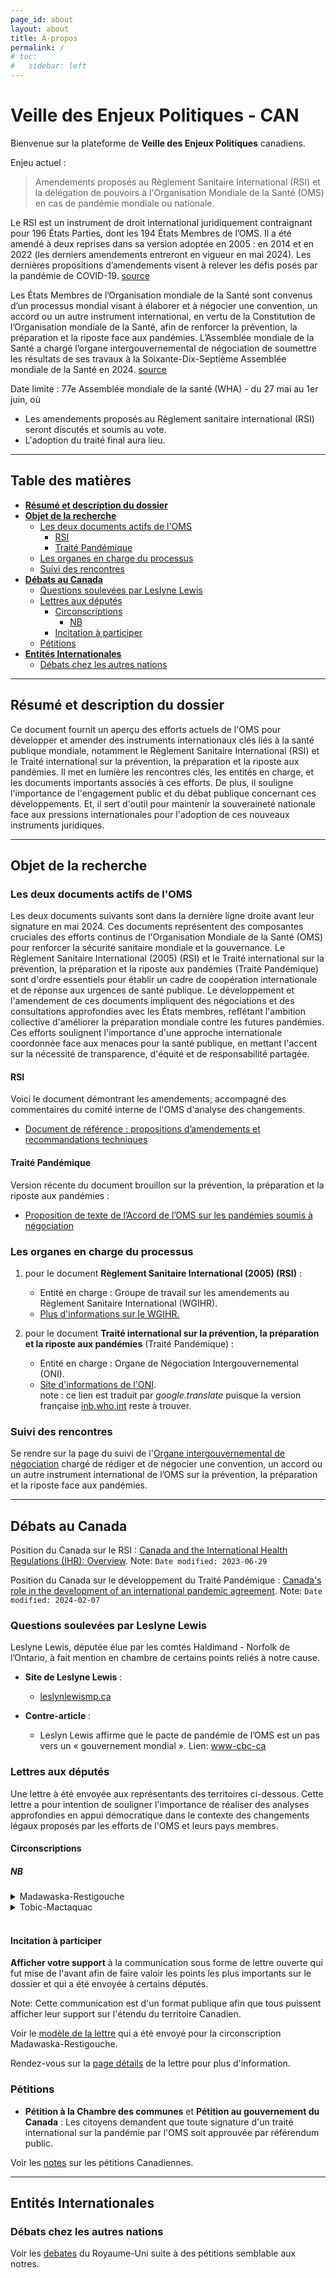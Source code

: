```yaml
---
page_id: about
layout: about
title: À-propos
permalink: /
# toc:
#   sidebar: left
---
```


# Veille des Enjeux Politiques - CAN

Bienvenue sur la plateforme de **Veille des Enjeux Politiques** canadiens.

Enjeu actuel :
> Amendements proposés au Règlement Sanitaire International (RSI) et la délégation de pouvoirs à l'Organisation Mondiale de la Santé (OMS) en cas de pandémie mondiale ou nationale.

Le RSI est un instrument de droit international juridiquement contraignant pour 196 États Parties, dont les 194 États Membres de l’OMS. Il a été amendé à deux reprises dans sa version adoptée en 2005 : en 2014 et en 2022 (les derniers amendements entreront en vigueur en mai 2024). Les dernières propositions d’amendements visent à relever les défis posés par la pandémie de COVID-19. [source](https://www.who.int/fr/news/item/07-10-2023-governments-make-progress-towards-agreeing-amendments-to-the-international-health-regulations-(2005))

Les États Membres de l’Organisation mondiale de la Santé sont convenus d’un processus mondial visant à élaborer et à négocier une convention, un accord ou un autre instrument international, en vertu de la Constitution de l’Organisation mondiale de la Santé, afin de renforcer la prévention, la préparation et la riposte face aux pandémies. L’Assemblée mondiale de la Santé a chargé l’organe intergouvernemental de négociation de soumettre les résultats de ses travaux à la Soixante-Dix-Septième Assemblée mondiale de la Santé en 2024. [source](https://www.who.int/fr/news-room/questions-and-answers/item/pandemic-prevention--preparedness-and-response-accord)

Date limite : 77e Assemblée mondiale de la santé (WHA) - du 27 mai au 1er juin, où
- Les amendements proposés au Règlement sanitaire international (RSI) seront discutés et soumis au vote.
- L'adoption du traité final aura lieu.

<div data-fillout-id="oj8KhQuzWPus" data-fillout-embed-type="popup" data-fillout-button-text="Formulaire de support" data-fillout-inherit-parameters></div><script src="https://server.fillout.com/embed/v1/"></script>

---
## Table des matières
<!-- #region -->

- **[Résumé et description du dossier](#résumé-et-description-du-dossier)**
- **[Objet de la recherche](#objet-de-la-recherche)**
  - [Les deux documents actifs de l'OMS](#les-deux-documents-actifs-de-loms)
    - [RSI](#rsi)
    - [Traité Pandémique](#traité-pandémique)
  - [Les organes en charge du processus](#les-organes-en-charge-du-processus)
  - [Suivi des rencontres](#suivi-des-rencontres)
- **[Débats au Canada](#débats-au-canada)**
  - [Questions soulevées par Leslyne Lewis](#questions-soulevées-par-leslyne-lewis)
  - [Lettres aux députés](#lettres-aux-députés)
    - [Circonscriptions](#circonscriptions)
      - [NB](#nb)
    - [Incitation à participer](#incitation-à-participer)
  - [Pétitions](#pétitions)
- **[Entités Internationales](#entités-internationales)**
  - [Débats chez les autres nations](#débats-chez-les-autres-nations)
<!-- #endregion -->

---
## Résumé et description du dossier

Ce document fournit un aperçu des efforts actuels de l'OMS pour développer et amender des instruments internationaux clés liés à la santé publique mondiale, notamment le Règlement Sanitaire International (RSI) et le Traité international sur la prévention, la préparation et la riposte aux pandémies. Il met en lumière les rencontres clés, les entités en charge, et les documents importants associés à ces efforts. De plus, il souligne l'importance de l'engagement public et du débat publique concernant ces développements. Et, il sert d'outil pour maintenir la souveraineté nationale face aux pressions internationales pour l'adoption de ces nouveaux instruments juridiques.


---
## Objet de la recherche

### Les deux documents actifs de l'OMS

Les deux documents suivants sont dans la dernière ligne droite avant leur signature en mai 2024. Ces documents représentent des composantes cruciales des efforts continus de l'Organisation Mondiale de la Santé (OMS) pour renforcer la sécurité sanitaire mondiale et la gouvernance. Le Règlement Sanitaire International (2005) (RSI) et le Traité international sur la prévention, la préparation et la riposte aux pandémies (Traité Pandémique) sont d'ordre essentiels pour établir un cadre de coopération internationale et de réponse aux urgences de santé publique. Le développement et l'amendement de ces documents impliquent des négociations et des consultations approfondies avec les États membres, reflétant l'ambition collective d'améliorer la préparation mondiale contre les futures pandémies. Ces efforts soulignent l'importance d'une approche internationale coordonnée face aux menaces pour la santé publique, en mettant l'accent sur la nécessité de transparence, d'équité et de responsabilité partagée.

#### RSI

Voici le document démontrant les amendements; accompagné des commentaires du comité interne de l'OMS d'analyse des changements.

- [Document de référence : propositions d’amendements et recommandations techniques](https://apps.who.int/gb/wgihr/pdf_files/wgihr2/A_WGIHR2_Reference_document-fr.pdf)

#### Traité Pandémique

Version récente du document brouillon sur la prévention, la préparation et la riposte aux pandémies :
  - [Proposition de texte de l’Accord de l’OMS sur les pandémies soumis à négociation](https://apps.who.int/gb/inb/pdf_files/inb7/A_INB7_3-fr.pdf)


### Les organes en charge du processus

1. pour le document **Règlement Sanitaire International (2005) (RSI)** :
   - Entité en charge : Groupe de travail sur les amendements au Règlement Sanitaire International (WGIHR).
   - [Plus d'informations sur le WGIHR.](https://apps.who.int/gb/wgihr/)

2. pour le document **Traité international sur la prévention, la préparation et la riposte aux pandémies** (Traité Pandémique) :
   - Entité en charge : Organe de Négociation Intergouvernemental (ONI).
   - [Site d'informations de l'ONI](https://inb-who-int.translate.goog/?_x_tr_sl=auto&_x_tr_tl=fr&_x_tr_hl=fr&_x_tr_pto=wapp). <br>note : ce lien est traduit par *google.translate* puisque la version française [inb.who.int](https://inb.who.int/) reste à trouver.


### Suivi des rencontres

Se rendre sur la page du suivi de l'[Organe intergouvernemental de négociation](https://apps.who.int/gb/inb/f/index.html) chargé de rédiger et de négocier une convention, un accord ou un autre instrument international de l’OMS sur la prévention, la préparation et la riposte face aux pandémies.


---
## Débats au Canada

Position du Canada sur le RSI : [Canada and the International Health Regulations (IHR): Overview](https://www.canada.ca/en/public-health/services/emergency-preparedness-response/international-health-regulations.html). Note: `Date modified: 2023-06-29`

Position du Canada sur le développement du Traité Pandémique : [Canada's role in the development of an international pandemic agreement](https://www.canada.ca/en/public-health/services/emergency-preparedness-response/canada-role-international-pandemic-instrument.html). Note: `Date modified: 2024-02-07`

### Questions soulevées par Leslyne Lewis

Leslyne Lewis, députée élue par les comtés Haldimand - Norfolk de l’Ontario, à fait mention en chambre de certains points reliés à notre cause.

- **Site de Leslyne Lewis** :
  - [leslynlewismp.ca](https://leslynlewismp-ca.translate.goog/2024/01/17/the-who-pandemic-treaty/?_x_tr_sl=auto&_x_tr_tl=fr&_x_tr_hl=fr&_x_tr_pto=wapp)

- **Contre-article** :
  - Leslyn Lewis affirme que le pacte de pandémie de l’OMS est un pas vers un « gouvernement mondial ». Lien: [www-cbc-ca](https://www-cbc-ca.translate.goog/news/politics/leslyn-lewis-who-world-health-organization-pandemic-1.6460159?_x_tr_sl=auto&_x_tr_tl=fr&_x_tr_hl=fr&_x_tr_pto=wapp)


### Lettres aux députés

<!-- @todo OK update lang en -->
Une lettre à été envoyée aux représentants des territoires ci-dessous. Cette lettre a pour intention de souligner l'importance de réaliser des analyses approfondies en appui démocratique dans le contexte des changements légaux proposés par les efforts de l'OMS et leurs pays membres.

#### Circonscriptions

##### NB

<details><summary>Madawaska-Restigouche</summary>

<!-- #region -->
<br>
<!-- <p>Voir le <a href="/letters/v1.0.3/madawaska-restigouche/">modèle de la lettre</a> qui a été envoyé pour la circonscription Madawaska-Restigouche.</p> -->
<ul>
  <li>❌ Retour du député.</li>
  <li>[?] Affirmation de position claire.</li>
    <ul>[?] Favorable à la cause.
    </ul>
</ul>
</details>

<!-- #endregion -->

<details><summary>Tobic-Mactaquac</summary>

<!-- #region -->
<br>
<!-- <p>Voir le <a href="/letters/v1.0.3/tobic-mactaquac/">modèle de la lettre</a> qui a été envoyé pour la circonscription Tobic-Mactaquac.</p> -->
<ul>
  <li>✅ Retour du député.</li>
  <li>✅ Affirmation de position claire.</li>
    <ul>✅ Favorable à la cause.
    </ul>
</ul>
</details>

<!-- #endregion -->

<br>

#### Incitation à participer

**Afficher votre support** à la communication sous forme de lettre ouverte qui fut mise de l'avant afin de faire valoir les points les plus importants sur le dossier et qui a été envoyée à certains députés.

Note: Cette communication est d'un format publique afin que tous puissent afficher leur support sur l'étendu du territoire Canadien.

Voir le [modèle de la lettre](/letters/v1.0.3/madawaska-restigouche/) qui a été envoyé pour la circonscription Madawaska-Restigouche.

Rendez-vous sur la [page détails](/letters/) de la lettre pour plus d'information.

<!-- @todo
À faire: Voici les données pour le support public en date du : <date-today>. Afficher une version simplifiée des supports sur GitHub, ensuite générer automatiquement des emails et des hashtags...
-->

<!-- @datapoints -date -tokens -hash-tags
[todo] Voici les données pour le supports publique en date du : <date-today>
TODO: afficher version small des supports github, ensuite auto-généré des emails, and hash-tags...
-->

### Pétitions

- **Pétition à la Chambre des communes** et **Pétition au gouvernement du Canada** :
  Les citoyens demandent que toute signature d'un traité international sur la pandémie par l'OMS soit approuvée par référendum public.

Voir les [notes](/petitions/can/) sur les pétitions Canadiennes.


---
## Entités Internationales

### Débats chez les autres nations

Voir les [debates](/petitions/uk) du Royaume-Uni suite à des pétitions semblable aux notres.

<!-- #region -->
<!-- <style>
details {
    border: 1px solid #aaa;
    border-radius: 4px;
    padding: .5em .5em 0;
}

summary {
    font-weight: bold;
    margin: -.5em -.5em 0;
    padding: .5em;
}

summary:hover {
    background-color: #f0f0f0;
}

details[open] {
    padding: .5em;
}
</style> -->
<!-- #endregion -->

